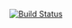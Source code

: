 [![Build Status](https://travis-ci.org/peterarsentev/job4j_forum.svg?branch=master)](https://travis-ci.org/peterarsentev/job4j_forum)

